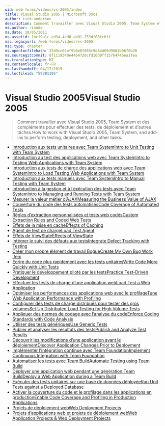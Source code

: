 ```yaml
---
uid: web-forms/videos/vs-2005/index
title: Visual Studio 2005 | Microsoft Docs
author: rick-anderson
description: Comment travailler avec Visual Studio 2005, Team System et des compléments pour effectuer des tests, de déploiement et d’autres tâches.
ms.author: riande
ms.date: 10/05/2011
ms.assetid: 1bcf9a1c-ed34-4ed0-ab91-253df08fc6ff
msc.legacyurl: /web-forms/videos/vs-2005
msc.type: chapter
ms.openlocfilehash: 25d9cc02ef9b0e8f068c9e84469d9661b06f0b28
ms.sourcegitcommit: 0f1119340e4464720cfd16d0ff15764746ea1fea
ms.translationtype: MT
ms.contentlocale: fr-FR
ms.lasthandoff: 04/17/2019
ms.locfileid: "59381105"
---
```

# <a name="visual-studio-2005"></a><span data-ttu-id="a7371-103">Visual Studio 2005</span><span class="sxs-lookup"><span data-stu-id="a7371-103">Visual Studio 2005</span></span>

> <span data-ttu-id="a7371-104">Comment travailler avec Visual Studio 2005, Team System et des compléments pour effectuer des tests, de déploiement et d’autres tâches.</span><span class="sxs-lookup"><span data-stu-id="a7371-104">How to work with Visual Studio 2005, Team System, and add-ins to perform testing, deployment, and other tasks.</span></span>


- [<span data-ttu-id="a7371-105">Introduction aux tests unitaires avec Team System</span><span class="sxs-lookup"><span data-stu-id="a7371-105">Intro to Unit Testing with Team System</span></span>](introduction-to-unit-testing-with-team-system.md)
- [<span data-ttu-id="a7371-106">Introduction au test des applications web avec Team System</span><span class="sxs-lookup"><span data-stu-id="a7371-106">Intro to Testing Web Applications with Team System</span></span>](introduction-to-testing-web-applications-with-team-system.md)
- [<span data-ttu-id="a7371-107">Introduction aux tests de charge des applications web avec Team System</span><span class="sxs-lookup"><span data-stu-id="a7371-107">Intro to Load Testing Web Applications with Team System</span></span>](introduction-to-load-testing-web-applications-with-team-system.md)
- [<span data-ttu-id="a7371-108">Introduction aux tests manuels avec Team System</span><span class="sxs-lookup"><span data-stu-id="a7371-108">Intro to Manual Testing with Team System</span></span>](introduction-to-manual-testing-with-team-system.md)
- [<span data-ttu-id="a7371-109">Introduction à la gestion et à l’exécution des tests avec Team System</span><span class="sxs-lookup"><span data-stu-id="a7371-109">Intro to Managing and Running Tests with Team System</span></span>](introduction-to-managing-and-running-tests-with-team-system.md)
- [<span data-ttu-id="a7371-110">Mesurer la valeur métier d’AJAX</span><span class="sxs-lookup"><span data-stu-id="a7371-110">Measuring the Business Value of AJAX</span></span>](measuring-the-business-value-of-ajax.md)
- [<span data-ttu-id="a7371-111">Couverture du code des tests automatisés</span><span class="sxs-lookup"><span data-stu-id="a7371-111">Code Coverage of Automated Tests</span></span>](code-coverage-of-automated-tests.md)
- [<span data-ttu-id="a7371-112">Règles d’extraction personnalisées et tests web codés</span><span class="sxs-lookup"><span data-stu-id="a7371-112">Custom Extraction Rules and Coded Web Tests</span></span>](custom-extraction-rules-and-coded-web-tests.md)
- [<span data-ttu-id="a7371-113">Effets de la mise en cache</span><span class="sxs-lookup"><span data-stu-id="a7371-113">Effects of Caching</span></span>](the-effects-of-caching.md)
- [<span data-ttu-id="a7371-114">Agent de test de charge</span><span class="sxs-lookup"><span data-stu-id="a7371-114">Load Test Agent</span></span>](using-the-load-test-agent.md)
- [<span data-ttu-id="a7371-115">Effets de ViewState</span><span class="sxs-lookup"><span data-stu-id="a7371-115">Effects of ViewState</span></span>](the-effects-of-viewstate.md)
- [<span data-ttu-id="a7371-116">Intégrer le suivi des défauts aux tests</span><span class="sxs-lookup"><span data-stu-id="a7371-116">Integrate Defect Tracking with Testing</span></span>](how-do-i-integrate-defect-tracking-with-testing.md)
- [<span data-ttu-id="a7371-117">Créer mon propre élément de travail Bogue</span><span class="sxs-lookup"><span data-stu-id="a7371-117">Create My Own Bug Work Item</span></span>](how-do-i-create-my-own-bug-work-item.md)
- [<span data-ttu-id="a7371-118">Écrire du code plus rapidement avec les tests unitaires</span><span class="sxs-lookup"><span data-stu-id="a7371-118">Write Code More Quickly with Unit Tests</span></span>](how-do-i-write-code-more-quickly-with-unit-tests.md)
- [<span data-ttu-id="a7371-119">Pratiquer le développement piloté par les tests</span><span class="sxs-lookup"><span data-stu-id="a7371-119">Practice Test-Driven Development</span></span>](how-do-i-practice-test-driven-development.md)
- [<span data-ttu-id="a7371-120">Effectuer les tests de charge d’une application web</span><span class="sxs-lookup"><span data-stu-id="a7371-120">Load Test a Web Application</span></span>](how-do-i-load-test-a-web-application.md)
- [<span data-ttu-id="a7371-121">Optimiser les performances des applications web avec le profilage</span><span class="sxs-lookup"><span data-stu-id="a7371-121">Tune Web Application Performance with Profiling</span></span>](how-do-i-tune-web-application-performance-with-profiling.md)
- [<span data-ttu-id="a7371-122">Configurer des tests de charge distribués pour tester des gros volumes</span><span class="sxs-lookup"><span data-stu-id="a7371-122">Set Up Distributed Load Testing for High Volume Tests</span></span>](how-do-i-set-up-distributed-load-testing-for-high-volume-tests.md)
- [<span data-ttu-id="a7371-123">Appliquer des normes de codage avec l’analyse du code</span><span class="sxs-lookup"><span data-stu-id="a7371-123">Enforce Coding Standards with Code Analysis</span></span>](how-do-i-enforce-coding-standards-with-code-analysis.md)
- [<span data-ttu-id="a7371-124">Utiliser des tests génériques</span><span class="sxs-lookup"><span data-stu-id="a7371-124">Use Generic Tests</span></span>](how-do-i-use-generic-tests.md)
- [<span data-ttu-id="a7371-125">Publier et analyser les résultats des tests</span><span class="sxs-lookup"><span data-stu-id="a7371-125">Publish and Analyze Test Results</span></span>](how-do-i-publish-and-analyze-test-results.md)
- [<span data-ttu-id="a7371-126">Découvrir les modifications d’une application avant le déploiement</span><span class="sxs-lookup"><span data-stu-id="a7371-126">Discover Application Changes Prior to Deployment</span></span>](how-do-i-discover-application-changes-prior-to-deployment.md)
- [<span data-ttu-id="a7371-127">Implémenter l’intégration continue avec Team Foundation</span><span class="sxs-lookup"><span data-stu-id="a7371-127">Implement Continuous Integration with Team Foundation</span></span>](how-do-i-implement-continuous-integration-with-team-foundation.md)
- [<span data-ttu-id="a7371-128">Automatiser les tests avec Team Build</span><span class="sxs-lookup"><span data-stu-id="a7371-128">Automate Testing using Team Build</span></span>](how-do-i-automate-testing-using-team-build.md)
- [<span data-ttu-id="a7371-129">Déployer une application web pendant une génération Team Build</span><span class="sxs-lookup"><span data-stu-id="a7371-129">Deploy a Web Application during a Team Build</span></span>](how-do-i-deploy-a-web-application-during-a-team-build.md)
- [<span data-ttu-id="a7371-130">Exécuter des tests unitaires sur une base de données déployée</span><span class="sxs-lookup"><span data-stu-id="a7371-130">Run Unit Tests against a Deployed Database</span></span>](how-do-i-run-unit-tests-against-a-deployed-database.md)
- [<span data-ttu-id="a7371-131">Activer la couverture du code et le profilage dans les applications en production</span><span class="sxs-lookup"><span data-stu-id="a7371-131">Enable Code Coverage and Profiling in Production Applications</span></span>](how-do-i-enable-code-coverage-and-profiling-in-production-applications.md)
- [<span data-ttu-id="a7371-132">Projets de déploiement web</span><span class="sxs-lookup"><span data-stu-id="a7371-132">Web Deployment Projects</span></span>](web-deployment-projects.md)
- [<span data-ttu-id="a7371-133">Projets d’applications web et projets de déploiement web</span><span class="sxs-lookup"><span data-stu-id="a7371-133">Web Application Projects & Web Deployment Projects</span></span>](web-application-projects-web-deployment-projects.md)

